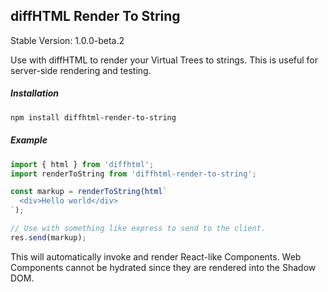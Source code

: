 diffHTML Render To String
-------------------------

Stable Version: 1.0.0-beta.2

Use with diffHTML to render your Virtual Trees to strings. This is useful for
server-side rendering and testing.

##### Installation

``` sh
npm install diffhtml-render-to-string
```

##### Example

``` javascript
import { html } from 'diffhtml';
import renderToString from 'diffhtml-render-to-string';

const markup = renderToString(html`
  <div>Hello world</div>
`);

// Use with something like express to send to the client.
res.send(markup);
```

This will automatically invoke and render React-like Components. Web Components
cannot be hydrated since they are rendered into the Shadow DOM.
